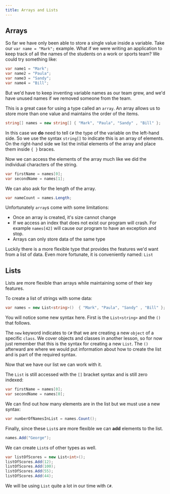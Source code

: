 ```yaml
---
title: Arrays and Lists
---
```


## Arrays

So far we have only been able to store a single value inside a variable. Take
our `var name = "Mark";` example. What if we were writing an application to keep
track of all the names of the students on a work or sports team? We could try
something like:

```csharp
var name1 = "Mark";
var name2 = "Paula";
var name3 = "Sandy";
var name4 = "Bill";
```

But we'd have to keep inventing variable names as our team grew, and we'd have
unused names if we removed someone from the team.

This is a great case for using a type called an `array`. An array allows us to
store more than one value and maintains the order of the items.

```csharp
string[] names = new string[] { "Mark", "Paula", "Sandy" , "Bill" };
```

In this case we **do** need to tell `C#` the type of the variable on the
left-hand side. So we use the syntax `string[]` to indicate this is an array of
elements. On the right-hand side we list the initial elements of the array and
place them inside `{ }` braces.

Now we can access the elements of the array much like we did the individual
characters of the string.

```csharp
var firstName = names[0];
var secondName = names[1];
```

We can also ask for the length of the array.

```csharp
var nameCount = names.Length;
```

Unfortunately `array`s come with some limitations:

- Once an array is created, it's size cannot change
- If we access an index that does not exist our program will crash. For example
  `names[42]` will cause our program to have an exception and stop.
- Arrays can only store data of the same type

Luckily there is a more flexible type that provides the features we'd want from
a list of data. Even more fortunate, it is conveniently named: `List`

## Lists

Lists are more flexible than arrays while maintaining some of their key
features.

To create a list of strings with some data:

```csharp
var names = new List<string>()  { "Mark", "Paula", "Sandy" , "Bill" };
```

You will notice some new syntax here. First is the `List<string>` and the `()`
that follows.

The `new` keyword indicates to `C#` that we are creating a new `object` of a
specific `class`. We cover objects and classes in another lesson, so for now
just remember that this is the syntax for creating a new `List`. The `()`
afterward are where we would put information about how to create the list and is
part of the required syntax.

Now that we have our list we can work with it.

The `List` is still accessed with the `[]` bracket syntax and is still zero
indexed:

```csharp
var firstName = names[0];
var secondName = names[0];
```

We can find out how many elements are in the list but we must use a new syntax:

```csharp
var numberOfNamesInList = names.Count();
```

Finally, since these `List`s are more flexible we can **add** elements to the
list.

```csharp
names.Add("George");
```

We can create `List`s of other types as well.

```csharp
var listOfScores = new List<int>();
listOfScores.Add(12);
listOfScores.Add(100);
listOfScores.Add(55);
listOfScores.Add(44);
```

We will be using `List` quite a lot in our time with `C#`.

